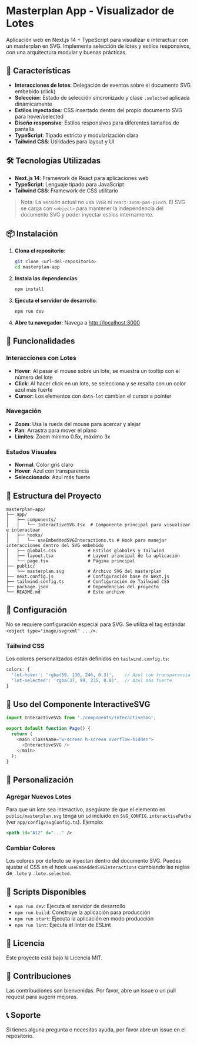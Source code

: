 # Masterplan App - Visualizador de Lotes

Aplicación web en Next.js 14 + TypeScript para visualizar e interactuar con un masterplan en SVG. Implementa selección de lotes y estilos responsivos, con una arquitectura modular y buenas prácticas.

## 🚀 Características

- **Interacciones de lotes**: Delegación de eventos sobre el documento SVG embebido (click)
- **Selección**: Estado de selección sincronizado y clase `.selected` aplicada dinámicamente
- **Estilos inyectados**: CSS insertado dentro del propio documento SVG para hover/selected
- **Diseño responsive**: Estilos responsivos para diferentes tamaños de pantalla
- **TypeScript**: Tipado estricto y modularización clara
- **Tailwind CSS**: Utilidades para layout y UI

## 🛠️ Tecnologías Utilizadas

- **Next.js 14**: Framework de React para aplicaciones web
- **TypeScript**: Lenguaje tipado para JavaScript
- **Tailwind CSS**: Framework de CSS utilitario
> Nota: La versión actual no usa `SVGR` ni `react-zoom-pan-pinch`. El SVG se carga con `<object>` para mantener la independencia del documento SVG y poder inyectar estilos internamente.

## 📦 Instalación

1. **Clona el repositorio**:
   ```bash
   git clone <url-del-repositorio>
   cd masterplan-app
   ```

2. **Instala las dependencias**:
   ```bash
   npm install
   ```

3. **Ejecuta el servidor de desarrollo**:
   ```bash
   npm run dev
   ```

4. **Abre tu navegador**:
   Navega a [http://localhost:3000](http://localhost:3000)

## 🎯 Funcionalidades

### Interacciones con Lotes

- **Hover**: Al pasar el mouse sobre un lote, se muestra un tooltip con el número del lote
- **Click**: Al hacer click en un lote, se selecciona y se resalta con un color azul más fuerte
- **Cursor**: Los elementos con `data-lot` cambian el cursor a pointer

### Navegación

- **Zoom**: Usa la rueda del mouse para acercar y alejar
- **Pan**: Arrastra para mover el plano
- **Límites**: Zoom mínimo 0.5x, máximo 3x

### Estados Visuales

- **Normal**: Color gris claro
- **Hover**: Azul con transparencia
- **Seleccionado**: Azul más fuerte

## 📁 Estructura del Proyecto

```
masterplan-app/
├── app/
│   ├── components/
│   │   └── InteractiveSVG.tsx  # Componente principal para visualizar e interactuar
│   ├── hooks/
│   │   └── useEmbeddedSVGInteractions.ts # Hook para manejar interacciones dentro del SVG embebido
│   ├── globals.css            # Estilos globales y Tailwind
│   ├── layout.tsx             # Layout principal de la aplicación
│   └── page.tsx               # Página principal
├── public/
│   └── masterplan.svg         # Archivo SVG del masterplan
├── next.config.js             # Configuración base de Next.js
├── tailwind.config.ts         # Configuración de Tailwind CSS
├── package.json               # Dependencias del proyecto
└── README.md                  # Este archivo
```

## 🔧 Configuración

No se requiere configuración especial para SVG. Se utiliza el tag estándar `<object type="image/svg+xml" .../>`.

### Tailwind CSS

Los colores personalizados están definidos en `tailwind.config.ts`:

```typescript
colors: {
  'lot-hover': 'rgba(59, 130, 246, 0.3)',    // Azul con transparencia
  'lot-selected': 'rgba(37, 99, 235, 0.8)',  // Azul más fuerte
}
```

## 📝 Uso del Componente InteractiveSVG

```typescript
import InteractiveSVG from './components/InteractiveSVG';

export default function Page() {
  return (
    <main className="w-screen h-screen overflow-hidden">
      <InteractiveSVG />
    </main>
  );
}
```

## 🎨 Personalización

### Agregar Nuevos Lotes

Para que un lote sea interactivo, asegúrate de que el elemento en `public/masterplan.svg` tenga un `id` incluido en `SVG_CONFIG.interactivePaths` (ver `app/config/svgConfig.ts`). Ejemplo:

```svg
<path id="A12" d="..." />
```

### Cambiar Colores

Los colores por defecto se inyectan dentro del documento SVG. Puedes ajustar el CSS en el hook `useEmbeddedSVGInteractions` cambiando las reglas de `.lote` y `.lote.selected`.

## 🚀 Scripts Disponibles

- `npm run dev`: Ejecuta el servidor de desarrollo
- `npm run build`: Construye la aplicación para producción
- `npm run start`: Ejecuta la aplicación en modo producción
- `npm run lint`: Ejecuta el linter de ESLint

## 📄 Licencia

Este proyecto está bajo la Licencia MIT.

## 🤝 Contribuciones

Las contribuciones son bienvenidas. Por favor, abre un issue o un pull request para sugerir mejoras.

## 📞 Soporte

Si tienes alguna pregunta o necesitas ayuda, por favor abre un issue en el repositorio.
